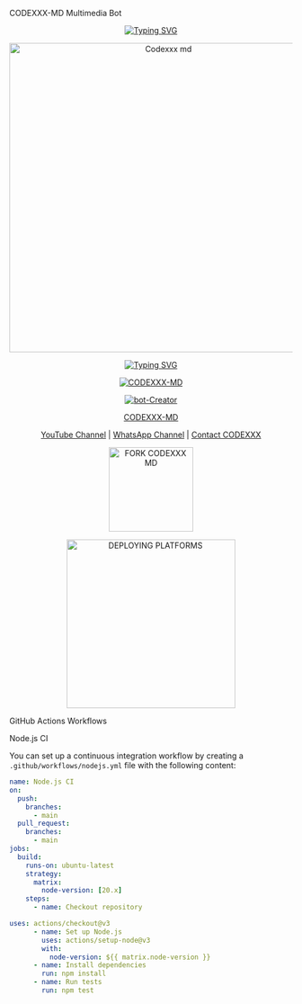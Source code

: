 CODEXXX-MD Multimedia Bot

<p align="center">
  <a href="https://git.io/typing-svg">
    <img src="https://readme-typing-svg.demolab.com?font=EB+Garamond&weight=800&size=28&duration=4000&pause=1000&random=false&width=435&lines=WELCOME+TO+CODEXXX-MD;MULTI-DEVICE+WHATSAPP+BOT;DEVELOPED+BY+CODEXXX" alt="Typing SVG" />
  </a>
</p>

<p align="center">
  <img alt="Codexxx md" height="550" width="550" src="https://i.imgur.com/4q3XNjO.jpg">
</p>

<p align="center">
  <a href="https://readme-typing-svg.herokuapp.com/?font=Rockstar-ExtraBold&color=0000FF&lines=CODEXXX+%F0%9D%96%AC%F0%9D%96%A3+%F0%9D%96%A1%F0%9D%96%AE%F0%9D%96%B3+%F0%9D%96%A8%F0%9D%96%AD%F0%9D%96%A5%F0%9D%96%AE">
    <img src="https://readme-typing-svg.herokuapp.com/?font=Rockstar-ExtraBold&color=0000FF&lines=CODEXXX+%F0%9D%96%AC%F0%9D%96%A3+%F0%9D%96%A1%F0%9D%96%AE%F0%9D%96%B3+%F0%9D%96%A8%F0%9D%96%AD%F0%9D%96%A5%F0%9D%96%AE" alt="Typing SVG" />
  </a>
</p>

<p align="center">
  <a href="#"><img title="CODEXXX-MD" src="https://img.shields.io/badge/CODEXXX-MD-blue.svg?style=for-the-badge&logo=github"></a>
</p>

<p align="center">
<a href="#"><img title="bot-Creator" src="https://img.shields.io/badge/Creator-CODEXXX-blue.svg?style=for-the-badge&logo=github"></a>
</p>

<p align="center">
  <u> CODEXXX-MD </u>
</p>

<p align="center">
  <a href="https://youtube.com/@darkshadow_zap?si=8js31BzLWISSdz12">YouTube Channel</a> |
  <a href="https://whatsapp.com/channel/0029Vb3uN4N1dAvxv4euxb0q">WhatsApp Channel</a> |
  <a href="https://wa.me/+27742820156?text=Codexxx">Contact CODEXXX</a>
</p>

<p align="center">
  <a href="https://github.com/your-repo-name/CODEXXX-MD/fork">
    <img src="https://img.shields.io/badge/Fork%20Create-black?style=for-the-badge&logo=github" alt="FORK CODEXXX MD" width="150">
  </a>
</p>

<p align="center">
  <a href="https://codexxx-md-web.vercel.app/">
    <img src="https://img.shields.io/badge/DEPLOYMENT%20METHODS-green" alt="DEPLOYING PLATFORMS" width="300">
  </a>
</p>

GitHub Actions Workflows

Node.js CI

You can set up a continuous integration workflow by creating a `.github/workflows/nodejs.yml` file with the following content:

```yaml
name: Node.js CI
on:
  push:
    branches:
      - main
  pull_request:
    branches:
      - main
jobs:
  build:
    runs-on: ubuntu-latest
    strategy:
      matrix:
        node-version: [20.x]
    steps:
      - name: Checkout repository

uses: actions/checkout@v3
      - name: Set up Node.js
        uses: actions/setup-node@v3
        with:
          node-version: ${{ matrix.node-version }}
      - name: Install dependencies
        run: npm install
      - name: Run tests
        run: npm test
```
